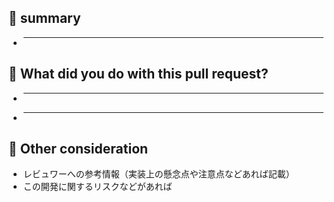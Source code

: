 ## 📑 summary

- ***

## 📝 What did you do with this pull request?

- ***
- ***

## 💁 Other consideration

- レビュワーへの参考情報（実装上の懸念点や注意点などあれば記載）
- この開発に関するリスクなどがあれば
